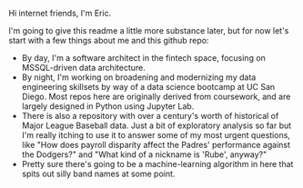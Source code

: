 Hi internet friends, I'm Eric.

I'm going to give this readme a little more substance later, but for now let's start with a few things about me and this github repo:

* By day, I'm a software architect in the fintech space, focusing on MSSQL-driven data architecture.
* By night, I'm working on broadening and modernizing my data engineering skillsets by way of a data science bootcamp at UC San Diego.  Most repos here are originally derived from coursework, and are largely designed in Python using Jupyter Lab.
* There is also a repository with over a century's worth of historical of Major League Baseball data.  Just a bit of exploratory analysis so far but I'm really itching to use it to answer some of my most urgent questions, like "How does payroll disparity affect the Padres' performance against the Dodgers?" and "What kind of a nickname is 'Rube', anyway?"
* Pretty sure there's going to be a machine-learning algorithm in here that spits out silly band names at some point.
